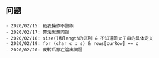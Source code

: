 ## 问题
    - 2020/02/15: 链表操作不熟练
    - 2020/02/17: 算法思想问题
    - 2020/02/18: size()和length的区别 & 不知道回文子串的具体定义
    - 2020/02/19: for (char c : s) & rows[curRow] += c
    - 2020/02/20: 反转后存在溢出问题